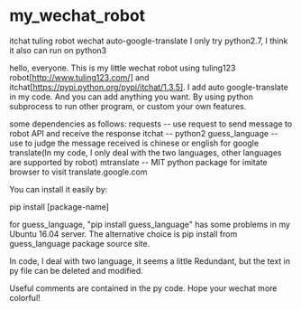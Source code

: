 # my_wechat_robot
itchat tuling robot wechat auto-google-translate 
I only try python2.7, I think it also can run on python3

hello, everyone. This is my little wechat robot using tuling123 robot[http://www.tuling123.com/] and itchat[https://pypi.python.org/pypi/itchat/1.3.5]. I add auto google-translate in my code. And you can add anything you want. By using python subprocess to run other program, or custom your own features.

some dependencies as follows:
requests -- use request to send message to robot API and receive the response
itchat -- python2
guess_language -- use to judge the message received is chinese or english for google translate(In my code, I only deal with the two languages, other languages are supported by robot)
mtranslate -- MIT python package for imitate browser to visit translate.google.com

You can install it easily by:

pip install [package-name]

for guess_language, "pip install guess_language" has some problems in my Ubuntu 16.04 server. The alternative choice is pip install from guess_language package source site.

In code, I deal with two language, it seems a little Redundant, but the text in py file can be deleted and modified.

Useful comments are contained in the py code. Hope your wechat more colorful!
